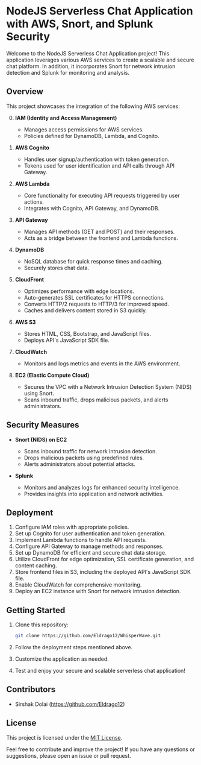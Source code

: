 # NodeJS Serverless Chat Application with AWS, Snort, and Splunk Security

Welcome to the NodeJS Serverless Chat Application project! This application leverages various AWS services to create a scalable and secure chat platform. In addition, it incorporates Snort for network intrusion detection and Splunk for monitoring and analysis.

## Overview

This project showcases the integration of the following AWS services:

0. **IAM (Identity and Access Management)**
   - Manages access permissions for AWS services.
   - Policies defined for DynamoDB, Lambda, and Cognito.

1. **AWS Cognito**
   - Handles user signup/authentication with token generation.
   - Tokens used for user identification and API calls through API Gateway.

2. **AWS Lambda**
   - Core functionality for executing API requests triggered by user actions.
   - Integrates with Cognito, API Gateway, and DynamoDB.

3. **API Gateway**
   - Manages API methods (GET and POST) and their responses.
   - Acts as a bridge between the frontend and Lambda functions.

4. **DynamoDB**
   - NoSQL database for quick response times and caching.
   - Securely stores chat data.

5. **CloudFront**
   - Optimizes performance with edge locations.
   - Auto-generates SSL certificates for HTTPS connections.
   - Converts HTTP/2 requests to HTTP/3 for improved speed.
   - Caches and delivers content stored in S3 quickly.

6. **AWS S3**
   - Stores HTML, CSS, Bootstrap, and JavaScript files.
   - Deploys API's JavaScript SDK file.

7. **CloudWatch**
   - Monitors and logs metrics and events in the AWS environment.

8. **EC2 (Elastic Compute Cloud)**
   - Secures the VPC with a Network Intrusion Detection System (NIDS) using Snort.
   - Scans inbound traffic, drops malicious packets, and alerts administrators.

## Security Measures

- **Snort (NIDS) on EC2**
  - Scans inbound traffic for network intrusion detection.
  - Drops malicious packets using predefined rules.
  - Alerts administrators about potential attacks.

- **Splunk**
  - Monitors and analyzes logs for enhanced security intelligence.
  - Provides insights into application and network activities.

## Deployment

1. Configure IAM roles with appropriate policies.
2. Set up Cognito for user authentication and token generation.
3. Implement Lambda functions to handle API requests.
4. Configure API Gateway to manage methods and responses.
5. Set up DynamoDB for efficient and secure chat data storage.
6. Utilize CloudFront for edge optimization, SSL certificate generation, and content caching.
7. Store frontend files in S3, including the deployed API's JavaScript SDK file.
8. Enable CloudWatch for comprehensive monitoring.
9. Deploy an EC2 instance with Snort for network intrusion detection.

## Getting Started

1. Clone this repository:

   ```bash
   git clone https://github.com/Eldrago12/WhisperWave.git
   ```

2. Follow the deployment steps mentioned above.

3. Customize the application as needed.

4. Test and enjoy your secure and scalable serverless chat application!

## Contributors

- Sirshak Dolai (https://github.com/Eldrago12)

## License

This project is licensed under the [MIT License](LICENSE).

Feel free to contribute and improve the project! If you have any questions or suggestions, please open an issue or pull request.

